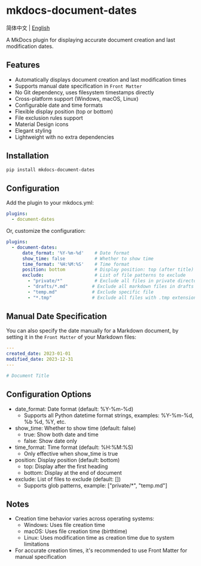 # mkdocs-document-dates

简体中文 | [English](README_en.md)



A MkDocs plugin for displaying accurate document creation and last modification dates.

## Features

- Automatically displays document creation and last modification times
- Supports manual date specification in `Front Matter`
- No Git dependency, uses filesystem timestamps directly
- Cross-platform support (Windows, macOS, Linux)
- Configurable date and time formats
- Flexible display position (top or bottom)
- File exclusion rules support
- Material Design icons
- Elegant styling
- Lightweight with no extra dependencies

## Installation

```bash
pip install mkdocs-document-dates
```

## Configuration

Add the plugin to your mkdocs.yml:

```yaml
plugins:
  - document-dates
```

Or, customize the configuration:

```yaml
plugins:
  - document-dates:
      date_format: '%Y-%m-%d'    # Date format
      show_time: false           # Whether to show time
      time_format: '%H:%M:%S'    # Time format
      position: bottom           # Display position: top (after title) or bottom (end of document)
      exclude:                   # List of file patterns to exclude
        - "private/*"            # Exclude all files in private directory
        - "drafts/*.md"         # Exclude all markdown files in drafts directory
        - "temp.md"             # Exclude specific file
        - "*.tmp"               # Exclude all files with .tmp extension
```

## Manual Date Specification

You can also specify the date manually for a Markdown document, by setting it in the `Front Matter` of your Markdown files:

```yaml
---
created_date: 2023-01-01
modified_date: 2023-12-31
---

# Document Title
```

## Configuration Options

- date_format: Date format (default: %Y-%m-%d)
  - Supports all Python datetime format strings, examples: %Y-%m-%d, %b %d, %Y, etc.
- show_time: Whether to show time (default: false)
  - true: Show both date and time
  - false: Show date only
- time_format: Time format (default: %H:%M:%S)
  - Only effective when show_time is true
- position: Display position (default: bottom)
  - top: Display after the first heading
  - bottom: Display at the end of document
- exclude: List of files to exclude (default: [])
  - Supports glob patterns, example: ["private/*", "temp.md"]

## Notes

- Creation time behavior varies across operating systems:
  - Windows: Uses file creation time
  - macOS: Uses file creation time (birthtime)
  - Linux: Uses modification time as creation time due to system limitations
- For accurate creation times, it's recommended to use Front Matter for manual specification

